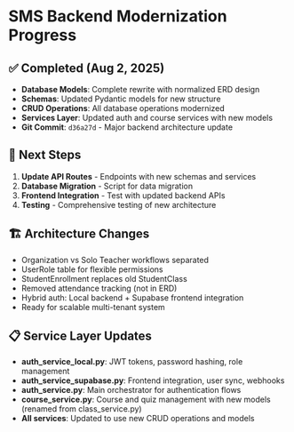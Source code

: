 # SMS Backend Modernization Progress

## ✅ Completed (Aug 2, 2025)
- **Database Models**: Complete rewrite with normalized ERD design
- **Schemas**: Updated Pydantic models for new structure  
- **CRUD Operations**: All database operations modernized
- **Services Layer**: Updated auth and course services with new models
- **Git Commit**: `d36a27d` - Major backend architecture update

## 🎯 Next Steps
1. **Update API Routes** - Endpoints with new schemas and services
2. **Database Migration** - Script for data migration
3. **Frontend Integration** - Test with updated backend APIs
4. **Testing** - Comprehensive testing of new architecture

## 🏗️ Architecture Changes
- Organization vs Solo Teacher workflows separated
- UserRole table for flexible permissions
- StudentEnrollment replaces old StudentClass
- Removed attendance tracking (not in ERD)
- Hybrid auth: Local backend + Supabase frontend integration
- Ready for scalable multi-tenant system

## 📋 Service Layer Updates
- **auth_service_local.py**: JWT tokens, password hashing, role management
- **auth_service_supabase.py**: Frontend integration, user sync, webhooks
- **auth_service.py**: Main orchestrator for authentication flows
- **course_service.py**: Course and quiz management with new models (renamed from class_service.py)
- **All services**: Updated to use new CRUD operations and models